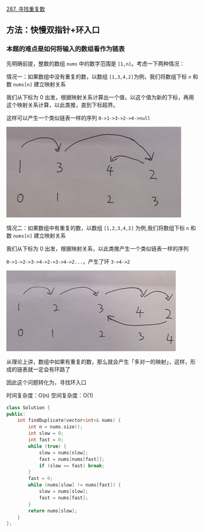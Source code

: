 [287. 寻找重复数](https://leetcode-cn.com/problems/find-the-duplicate-number/)

## 方法：快慢双指针+环入口

### 本题的难点是如何将输入的数组看作为链表

先明确前提，整数的数组 `nums` 中的数字范围是 `[1,n]`。考虑一下两种情况：

情况一：如果数组中没有重复的数，以数组 `[1,3,4,2]`为例，我们将数组下标 `n` 和数 `nums[n]` 建立映射关系

我们从下标为 0 出发，根据映射关系计算出一个值，以这个值为新的下标，再用这个映射关系计算，以此类推，直到下标超界。

这样可以产生一个类似链表一样的序列 `0->1->3->2->4->null`

![287-1](../doc/287-1.png)



情况二：如果数组中有重复的数，以数组 `[1,2,3,4,2]` 为例,我们将数组下标 `n` 和数 `nums[n]` 建立映射关系

我们从下标为 0 出发，根据映射关系，以此类推产生一个类似链表一样的序列

`0->1->2->3->4->2->3->4->2...`，产生了环 `3->4->2`

![287-2](../doc/287-2.png)

从理论上讲，数组中如果有重复的数，那么就会产生「多对一的映射」，这样，形成的链表就一定会有环路了



因此这个问题转化为，寻找环入口

时间复杂度：O(n)  空间复杂度：O(1)

```c++
class Solution {
public:
    int findDuplicate(vector<int>& nums) {
        int n = nums.size();
        int slow = 0;
        int fast = 0;
        while (true) {
            slow = nums[slow];
            fast = nums[nums[fast]];
            if (slow == fast) break;
        }
        fast = 0;
        while (nums[slow] != nums[fast]) {
            slow = nums[slow];
            fast = nums[fast];
        }
        return nums[slow];
    }
};
```

